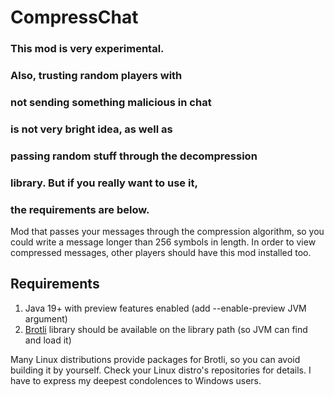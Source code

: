 # CompressChat

### This mod is very experimental.
### Also, trusting random players with
### not sending something malicious in chat
### is not very bright idea, as well as
### passing random stuff through the decompression
### library. But if you really want to use it,
### the requirements are below.

Mod that passes your messages through the compression algorithm, so you could write a message longer than 256 symbols in length.
In order to view compressed messages, other players should have this mod installed too.

## Requirements

1) Java 19+ with preview features enabled (add --enable-preview JVM argument)
2) [Brotli](https://github.com/google/brotli) library should be available on the library path (so JVM can find and load it)

Many Linux distributions provide packages for Brotli, so you can avoid building it by yourself.
Check your Linux distro's repositories for details. I have to express my deepest condolences to Windows users.